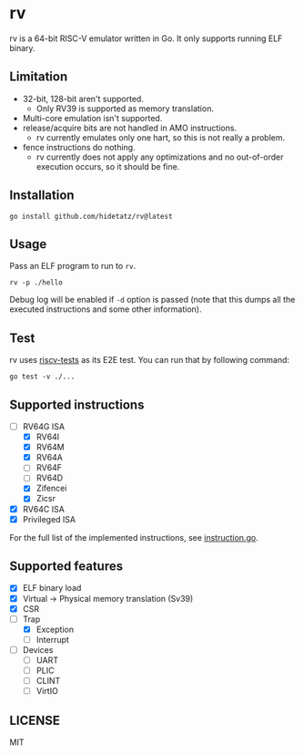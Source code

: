 # rv

rv is a 64-bit RISC-V emulator written in Go.
It only supports running ELF binary.

## Limitation

* 32-bit, 128-bit aren't supported.
  - Only RV39 is supported as memory translation.
* Multi-core emulation isn't supported.
* release/acquire bits are not handled in AMO instructions.
  - rv currently emulates only one hart, so this is not really a problem.
* fence instructions do nothing.
  - rv currently does not apply any optimizations and no out-of-order execution occurs, so it should be fine.

## Installation

```shell
go install github.com/hidetatz/rv@latest
```

## Usage

Pass an ELF program to run to `rv`.

```shell
rv -p ./hello
```

Debug log will be enabled if `-d` option is passed (note that this dumps all the executed instructions and some other information).

## Test

rv uses [riscv-tests](https://github.com/riscv-software-src/riscv-tests) as its E2E test.
You can run that by following command:

```shell
go test -v ./...
```

## Supported instructions

- [ ] RV64G ISA
  - [x] RV64I
  - [x] RV64M
  - [x] RV64A
  - [ ] RV64F
  - [ ] RV64D
  - [x] Zifencei
  - [x] Zicsr
- [x] RV64C ISA
- [x] Privileged ISA

For the full list of the implemented instructions, see [instruction.go](./instruction.go).

## Supported features

- [x] ELF binary load
- [x] Virtual -> Physical memory translation (Sv39)
- [x] CSR
- [ ] Trap
  - [x] Exception
  - [ ] Interrupt
- [ ] Devices
  - [ ] UART
  - [ ] PLIC
  - [ ] CLINT
  - [ ] VirtIO

## LICENSE

MIT
